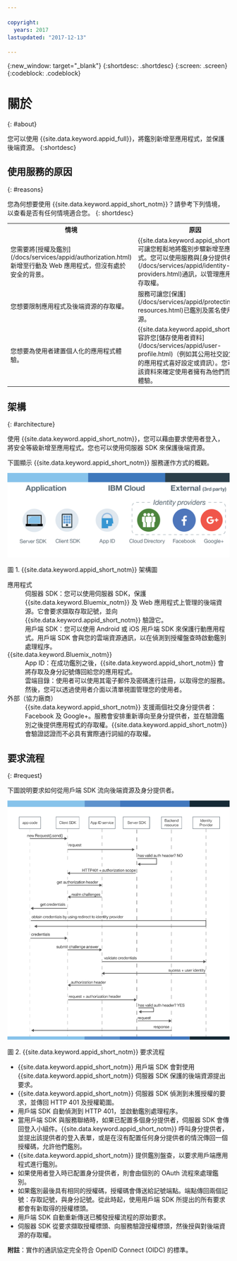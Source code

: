 ```yaml
---

copyright:
  years: 2017
lastupdated: "2017-12-13"

---
```


{:new_window: target="_blank"}
{:shortdesc: .shortdesc}
{:screen: .screen}
{:codeblock: .codeblock}


# 關於
{: #about}

您可以使用 {{site.data.keyword.appid_full}}，將鑑別新增至應用程式，並保護後端資源。
{:shortdesc}

## 使用服務的原因
{: #reasons}

您為何想要使用 {{site.data.keyword.appid_short_notm}}？請參考下列情境，以查看是否有任何情境適合您。
{: shortdesc}

<table>
  <tr>
    <th> 情境</th>
    <th> 原因</th>
  </tr>
  <tr>
    <td> 您需要將[授權及鑑別](/docs/services/appid/authorization.html)新增至行動及 Web 應用程式，但沒有處於安全的背景。</td>
    <td> {{site.data.keyword.appid_short_notm}} 可讓您輕鬆地將鑑別步驟新增至應用程式。您可以使用服務與[身分提供者](/docs/services/appid/identity-providers.html)通訊，以管理應用程式的存取權。</td>
  </tr>
  <tr>
    <td> 您想要限制應用程式及後端資源的存取權。</td>
    <td> 服務可讓您[保護](/docs/services/appid/protecting-resources.html)已鑑別及匿名使用者的資源。</td>
  </tr>
  <tr>
    <td> 您想要為使用者建置個人化的應用程式體驗。</td>
    <td> {{site.data.keyword.appid_short_notm}} 容許您[儲存使用者資料](/docs/services/appid/user-profile.html)（例如其公用社交設定檔中的應用程式喜好設定或資訊）。您可以使用該資料來確定使用者擁有為他們而自訂的體驗。</td>
  </tr>
</table>


## 架構
{: #architecture}

使用 {{site.data.keyword.appid_short_notm}}，您可以藉由要求使用者登入，將安全等級新增至應用程式。您也可以使用伺服器 SDK 來保護後端資源。

下圖顯示 {{site.data.keyword.appid_short_notm}} 服務運作方式的概觀。

![{{site.data.keyword.appid_short_notm}} 架構圖](/images/appid_architecture.png)

圖 1. {{site.data.keyword.appid_short_notm}} 架構圖


<dl>
  <dt> 應用程式</dt>
    <dd> 伺服器 SDK：您可以使用伺服器 SDK，保護 {{site.data.keyword.Bluemix_notm}} 及 Web 應用程式上管理的後端資源。它會要求擷取存取記號，並向 {{site.data.keyword.appid_short_notm}} 驗證它。</br>
    用戶端 SDK：您可以使用 Android 或 iOS 用戶端 SDK 來保護行動應用程式。用戶端 SDK 會與您的雲端資源通訊，以在偵測到授權盤查時啟動鑑別處理程序。</dd>
  <dt> {{site.data.keyword.Bluemix_notm}} </dt>
    <dd> App ID：在成功鑑別之後，{{site.data.keyword.appid_short_notm}} 會將存取及身分記號傳回給您的應用程式。</br>
    雲端目錄：使用者可以使用其電子郵件及密碼進行註冊，以取得您的服務。然後，您可以透過使用者介面以清單視圖管理您的使用者。</dd>
  <dt> 外部（協力廠商）</dt>
    <dd>  {{site.data.keyword.appid_short_notm}} 支援兩個社交身分提供者：Facebook 及 Google+。服務會安排重新導向至身分提供者，並在驗證鑑別之後提供應用程式的存取權。{{site.data.keyword.appid_short_notm}} 會驗證認證而不必具有實際通行詞組的存取權。</dd>
</dl>


## 要求流程
{: #request}

下圖說明要求如何從用戶端 SDK 流向後端資源及身分提供者。

![{{site.data.keyword.appid_short_notm}} 要求流程](/images/appidrequestflow.png)

圖 2. {{site.data.keyword.appid_short_notm}} 要求流程


* {{site.data.keyword.appid_short_notm}} 用戶端 SDK 會對使用 {{site.data.keyword.appid_short_notm}} 伺服器 SDK 保護的後端資源提出要求。
* {{site.data.keyword.appid_short_notm}} 伺服器 SDK 偵測到未獲授權的要求，並傳回 HTTP 401 及授權範圍。
* 用戶端 SDK 自動偵測到 HTTP 401，並啟動鑑別處理程序。
* 當用戶端 SDK 與服務聯絡時，如果已配置多個身分提供者，伺服器 SDK 會傳回登入小組件。{{site.data.keyword.appid_short_notm}} 呼叫身分提供者，並提出該提供者的登入表單，或是在沒有配置任何身分提供者的情況傳回一個授權碼，允許他們鑑別。
* {{site.data.keyword.appid_short_notm}} 提供鑑別盤查，以要求用戶端應用程式進行鑑別。
* 如果使用者登入時已配置身分提供者，則會由個別的 OAuth 流程來處理鑑別。
* 如果鑑別最後具有相同的授權碼，授權碼會傳送給記號端點。端點傳回兩個記號：存取記號，與身分記號。從此時起，使用用戶端 SDK 所提出的所有要求都會有新取得的授權標頭。
* 用戶端 SDK 自動重新傳送已觸發授權流程的原始要求。
* 伺服器 SDK 從要求擷取授權標頭、向服務驗證授權標頭，然後授與對後端資源的存取權。

**附註**：實作的通訊協定完全符合 OpenID Connect (OIDC) 的標準。
